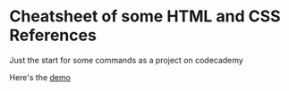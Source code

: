 # Cheatsheet of some HTML and CSS References

Just the start for some commands as a project on codecademy

Here's the [demo](https://mxx1029.github.io/basic-cheatsheet/)
